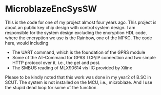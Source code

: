# MicroblazeEncSysSW
This is the code for one of my project almost four years ago. This project is about an public key chip design with control system design. I am responsible for the system design excluding the encryption HDL code, where the encryption we use is the Rainbow, one of the MPKC. The code here, would including 
- The UART command, which is the foundation of the GPRS module
- Some of the AT-Command for GPRS TCP/IP connection and two simple HTTP protocol over it, i.e., the get and post. 
- The SMBUS reading of MLX90614 vis IIC provided by Xilinx

Please to be kindly noted that this work was done in my year2 of B.SC in SCUT. The system is not installed on the MCU, i.e., microblaze. And I use the stupid dead loop for some of the function. 
